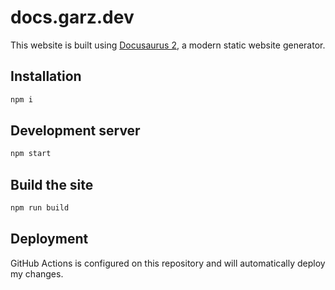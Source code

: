 # docs.garz.dev

This website is built using [Docusaurus 2](https://docusaurus.io/), a modern static website generator.

## Installation

```BASH
npm i
```

## Development server

```BASH
npm start
```

## Build the site

```BASH
npm run build
```

## Deployment

GitHub Actions is configured on this repository and will automatically deploy my changes.
